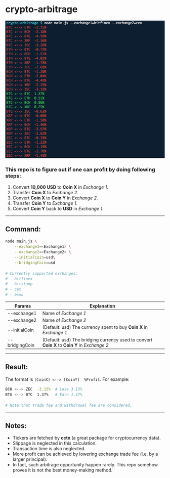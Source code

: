 # crypto-arbitrage

![Demo](demo.png)

### This repo is to figure out if one can profit by doing following steps:
1. Convert **10,000 USD** to **Coin X** in *Exchange 1*.
2. Transfer **Coin X** to *Exchange 2*.
3. Convert **Coin X** to **Coin Y** in *Exchange 2*.
4. Transfer **Coin Y** to *Exchange 1*.
5. Convert **Coin Y** back to **USD** in *Exchange 1*.


---
## Command:
```sh
node main.js \
    --exchange1=<Exchange1> \
    --exchange2=<Exchange2> \
    --initialCoin=usd\
    --bridgingCoin=usd

# Currently supported exchanges:
# - bitfinex
# - bitstamp
# - cex
# - exmo
```

| Params | Explanation |
|---|---|
| --exchange1 | Name of *Exchange 1* |
| --exchange2 | Name of *Exchange 2* |
| --initialCoin | (Default: usd) The currency spent to buy **Coin X** in *Exchange 1* |
| --bridgingCoin | (Default: usd) The bridging currency used to convert **Coin X** to **Coin Y** in *Exchange 2* |


---
## Result:
The format is `[CoinX] <--> [CoinY]  %Profit`. For example:
```sh
BCH <--> ZEC  -3.15%  # Lose 3.15%
BTG <--> BTC  1.37%   # Earn 1.37%

# Note that trade fee and withdrawal fee are considered.
```



---
## Notes:
* Tickers are fetched by **cctx** (a great package for cryptocurrency data).
* Slippage is neglected in this calculation.
* Transaction time is also neglected.
* More profit can be achieved by lowering exchange trade fee (i.e. by a larger principal).
* In fact, such arbitrage opportunity happen rarely. This repo somehow proves it is not the best money-making method.
